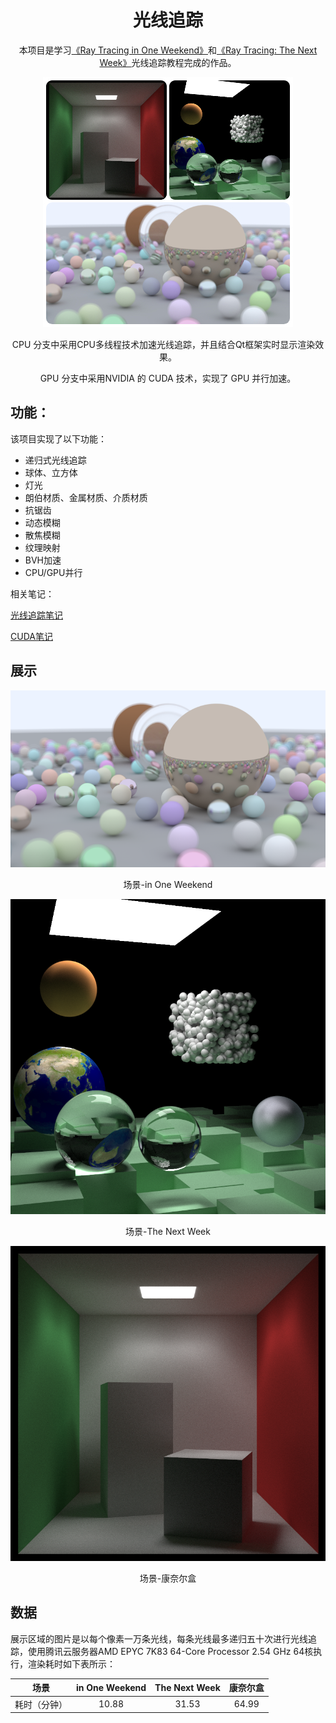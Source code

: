 <div align="center">

# 光线追踪

本项目是学习<a href="https://raytracing.github.io/books/RayTracingInOneWeekend.html">《Ray Tracing in One Weekend》</a>和<a href="https://raytracing.github.io/books/RayTracingTheNextWeek.html">《Ray Tracing: The Next Week》</a>光线追踪教程完成的作品。

![FotoJet](assets/FotoJet-1737623487665-1.jpg)

CPU 分支中采用CPU多线程技术加速光线追踪，并且结合Qt框架实时显示渲染效果。

GPU 分支中采用NVIDIA 的 CUDA 技术，实现了 GPU 并行加速。

</div>

## 功能：

该项目实现了以下功能：

- 递归式光线追踪
- 球体、立方体
- 灯光
- 朗伯材质、金属材质、介质材质
- 抗锯齿
- 动态模糊
- 散焦模糊
- 纹理映射
- BVH加速
- CPU/GPU并行

相关笔记：

<a href="https://github.com/JiaboLi-GitHub/Note/blob/main/%E5%85%89%E7%BA%BF%E8%BF%BD%E8%B8%AA/%E5%85%89%E7%BA%BF%E8%BF%BD%E8%B8%AA.md">光线追踪笔记</a>

<a href="https://github.com/JiaboLi-GitHub/Note/blob/main/CUDA/CUDA.md">CUDA笔记</a>

## 展示

<div align="center">

![2025-01-22-12-35-11](assets/2025-01-22-12-35-11.png)

<div style="text-align: center;">场景-in One Weekend</div>

![2025-01-22-17-08-58](assets/2025-01-22-17-08-58.png)

<div style="text-align: center;">场景-The Next Week</div>

![2025-01-22-17-01-49](assets/2025-01-22-17-01-49.png)

<div style="text-align: center;">场景-康奈尔盒</div>

</div>

## 数据

展示区域的图片是以每个像素一万条光线，每条光线最多递归五十次进行光线追踪，使用腾讯云服务器AMD EPYC 7K83 64-Core Processor   2.54 GHz 64核执行，渲染耗时如下表所示：

|     场景     | in One Weekend | The Next Week | 康奈尔盒 |
| :----------: | :------------: | :-----------: | :------: |
| 耗时（分钟） |     10.88      |     31.53     |  64.99   |